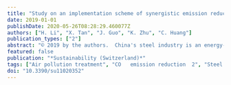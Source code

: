 ```yaml
---
title: "Study on an implementation scheme of synergistic emission reduction of CO textlessinftextgreater2textless/inftextgreater and air pollutants in China's steel industry"
date: 2019-01-01
publishDate: 2020-05-26T08:28:29.460077Z
authors: ["H. Li", "X. Tan", "J. Guo", "K. Zhu", "C. Huang"]
publication_types: ["2"]
abstract: "© 2019 by the authors.  China's steel industry is an energy-intensive sector. Synergistic reduction of emissions of CO 2 and air pollutants (SO 2 , NOx, and PM2.5) in the steel industry has an important practical significance for climate change and air pollution control. According to the CO 2 emission reduction intensity targets (CERO) and air pollutant emission targets (PERO) for 2020 and 2030, 28 types of energy-saving and emission reduction technologies (20 types of carbon reduction technology and eight types of air pollution end-of-pipe technology) were selected for examination, and a two-stage dynamic optimization model with collaborative implementation of PERO and CERO was built to assess the near future (2015-2020) and long-term (2020-2030) implementation plans for synergistic emissions reduction of CO 2 and air pollutants. The results show that in the near future, the implementation of PERO will have a greater synergistic effect on CO 2 emission reduction. CO 2 emission reduction under PERO in 2020 will be 97 million tons (Mt) higher than that of CERO, an increase of nearly 26%. However, the effects of implementing CERO are better in the long run. Under CERO, the emission reductions of SO 2 , NOx, and PM2.5 in 2030 are 2.44 Mt, 1.47 Mt, and 0.86 Mt, respectively, and 7%, 4%, and 5% higher than the implementation of PERO. As far as marginal abatement cost is concerned, in the near future, the marginal abatement costs of CO 2 and air pollutant equivalents are 1.06 yuan/kgCO 2 and 133 yuan/kg pollution equivalent (pe) under PERO, which are 23% and 11% lower than that of CERO, while in the long run, the marginal abatement costs of CO 2 and pollutant equivalents under CERO are 0.025 yuan/kgCO 2 and 2.73 yuan/kgpe, about 96% and 95% lower than that of PERO."
featured: false
publication: "*Sustainability (Switzerland)*"
tags: ["Air pollution treatment", "CO   emission reduction  2", "Steel industry", "Synergistic emission reduction"]
doi: "10.3390/su11020352"
---
```


